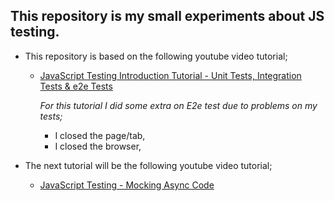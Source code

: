 ## This repository is my small experiments about JS testing.

- This repository is based on the following youtube video tutorial;

  - [JavaScript Testing Introduction Tutorial - Unit Tests, Integration Tests & e2e Tests](https://www.youtube.com/watch?v=r9HdJ8P6GQI)

    _For this tutorial I did some extra on E2e test due to problems on my tests;_

    - I closed the page/tab,
    - I closed the browser,

- The next tutorial will be the following youtube video tutorial;
  - [JavaScript Testing - Mocking Async Code](https://www.youtube.com/watch?v=4Fl5GH4eYZ8)
